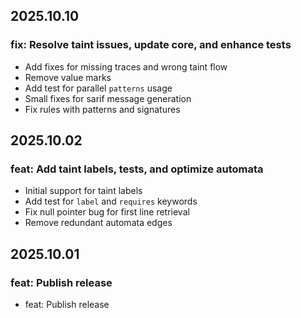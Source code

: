 ## 2025.10.10
### fix: Resolve taint issues, update core, and enhance tests
- Add fixes for missing traces and wrong taint flow
- Remove value marks
- Add test for parallel `patterns` usage
- Small fixes for sarif message generation
- Fix rules with patterns and signatures
## 2025.10.02
### feat: Add taint labels, tests, and optimize automata
- Initial support for taint labels
- Add test for `label` and `requires` keywords
- Fix null pointer bug for first line retrieval
- Remove redundant automata edges
## 2025.10.01
### feat: Publish release
- feat: Publish release

